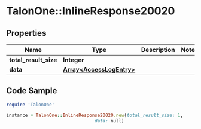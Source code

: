 # TalonOne::InlineResponse20020

## Properties

Name | Type | Description | Notes
------------ | ------------- | ------------- | -------------
**total_result_size** | **Integer** |  | 
**data** | [**Array&lt;AccessLogEntry&gt;**](AccessLogEntry.md) |  | 

## Code Sample

```ruby
require 'TalonOne'

instance = TalonOne::InlineResponse20020.new(total_result_size: 1,
                                 data: null)
```


